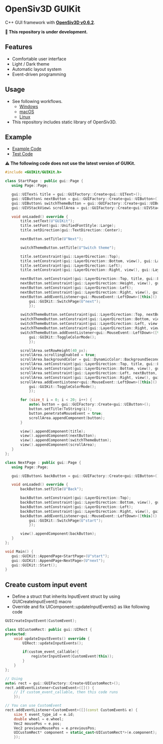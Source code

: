 # OpenSiv3D GUIKit
C++ GUI framework with [**OpenSiv3D v0.6.2**](https://zenn.dev/reputeless/books/siv3d-documentation).

**:construction: This repository is under development.**

## Features
 - Comfortable user interface
 - Light / Dark theme
 - Automatic layout system
 - Event-driven programming
 
## Usage
- See following workflows. 
	- [Windows](https://github.com/KondoA9/OpenSiv3D-GUIKit/blob/695b63c090c24957de28e41c580685959084e811/.github/workflows/ci.yml#L22-L31)
	- [macOS](https://github.com/KondoA9/OpenSiv3D-GUIKit/blob/695b63c090c24957de28e41c580685959084e811/.github/workflows/ci.yml#L41-L48)
	- [Linux](https://github.com/KondoA9/OpenSiv3D-GUIKit/blob/695b63c090c24957de28e41c580685959084e811/.github/workflows/ci.yml#L62-L114)
- This repository includes static library of OpenSiv3D. 

## Example
 - [Example Code](https://github.com/KondoA9/OpenSiv3D-GUIKit/blob/develop/Test/Example/Example.cpp)
 - [Test Code](https://github.com/KondoA9/OpenSiv3D-GUIKit/tree/develop/Test/LaunchTest)

**:warning: The following code does not use the latest version of GUIKit.**

 ```c++
#include <GUIKit/GUIKit.h>

class StartPage : public gui::Page {
	using Page::Page;

	gui::UIText& title = gui::GUIFactory::Create<gui::UIText>();
	gui::UIButton& nextButton = gui::GUIFactory::Create<gui::UIButton>();
	gui::UIButton& switchThemeButton = gui::GUIFactory::Create<gui::UIButton>();
	gui::UIVStackView& scrollArea = gui::GUIFactory::Create<gui::UIVStackView>();

	void onLoaded() override {
		title.setText(U"GUIKit");
		title.setFont(gui::UnifiedFontStyle::Large);
		title.setDirection(gui::TextDirection::Center);

		nextButton.setTitle(U"Next");

		switchThemeButton.setTitle(U"Switch theme");

		title.setConstraint(gui::LayerDirection::Top);
		title.setConstraint(gui::LayerDirection::Bottom, view(), gui::LayerDirection::Bottom, 0.0, 0.5);
		title.setConstraint(gui::LayerDirection::Left);
		title.setConstraint(gui::LayerDirection::Right, view(), gui::LayerDirection::Right);

		nextButton.setConstraint(gui::LayerDirection::Top, title, gui::LayerDirection::Bottom);
		nextButton.setConstraint(gui::LayerDirection::Height, view(), gui::LayerDirection::Height, 0.0, 0.25);
		nextButton.setConstraint(gui::LayerDirection::Left);
		nextButton.setConstraint(gui::LayerDirection::Right, view(), gui::LayerDirection::Right, 0.0, 0.5);
		nextButton.addEventListener<gui::MouseEvent::LeftDown>([this]() {
			gui::GUIKit::SwitchPage(U"next");
			});

		switchThemeButton.setConstraint(gui::LayerDirection::Top, nextButton, gui::LayerDirection::Bottom);
		switchThemeButton.setConstraint(gui::LayerDirection::Bottom, view(), gui::LayerDirection::Bottom);
		switchThemeButton.setConstraint(gui::LayerDirection::Left, view(), gui::LayerDirection::Left);
		switchThemeButton.setConstraint(gui::LayerDirection::Right, view(), gui::LayerDirection::Right, 0.0, 0.5);
		switchThemeButton.addEventListener<gui::MouseEvent::LeftDown>([this]() {
			gui::GUIKit::ToggleColorMode();
			});

		scrollArea.setRowHeight(40_px);
		scrollArea.scrollingEnabled = true;
		scrollArea.backgroundColor = gui::DynamicColor::BackgroundSecondary;
		scrollArea.setConstraint(gui::LayerDirection::Top, title, gui::LayerDirection::Bottom);
		scrollArea.setConstraint(gui::LayerDirection::Bottom, view(), gui::LayerDirection::Bottom);
		scrollArea.setConstraint(gui::LayerDirection::Left, nextButton, gui::LayerDirection::Right);
		scrollArea.setConstraint(gui::LayerDirection::Right, view(), gui::LayerDirection::Right);
		scrollArea.addEventListener<gui::MouseEvent::LeftDown>([this]() {
			gui::GUIKit::ToggleColorMode();
			});

		for (size_t i = 0; i < 20; i++) {
			auto& button = gui::GUIFactory::Create<gui::UIButton>();
			button.setTitle(ToString(i));
			button.penetrateMouseEvent = true;
			scrollArea.appendComponent(button);
		}

		view().appendComponent(title);
		view().appendComponent(nextButton);
		view().appendComponent(switchThemeButton);
		view().appendComponent(scrollArea);
	}
};

class NextPage : public gui::Page {
	using Page::Page;

	gui::UIButton& backButton = gui::GUIFactory::Create<gui::UIButton>();

	void onLoaded() override {
		backButton.setTitle(U"Back");

		backButton.setConstraint(gui::LayerDirection::Top);
		backButton.setConstraint(gui::LayerDirection::Bottom, view(), gui::LayerDirection::Bottom);
		backButton.setConstraint(gui::LayerDirection::Left);
		backButton.setConstraint(gui::LayerDirection::Right, view(), gui::LayerDirection::Right);
		backButton.addEventListener<gui::MouseEvent::LeftDown>([this]() {
			gui::GUIKit::SwitchPage(U"start");
			});

		view().appendComponent(backButton);
	}
};

void Main() {
	gui::GUIKit::AppendPage<StartPage>(U"start");
	gui::GUIKit::AppendPage<NextPage>(U"next");
	gui::GUIKit::Start();
}
 ```

## Create custom input event
- Define a struct that inherits InputEvent struct by using GUICreateInputEvent() macro
- Override and fix UIComponent::updateInputEvents() as like following code

```c++
GUICreateInputEvent(CustomEvent);

class UICustomRect: public gui::UIRect {
protected:
    void updateInputEvents() override {
        UIRect::updateInputEvents();

        if(custom_event_callable){
            registerInputEvent(CustomEvent(this));
        }
    }
};

// Using
auto& rect = gui::GUIFactory::Create<UICustomRect>();
rect.addEventListener<CustomEvent>([]() {
    // If custom_event_callable, then this code runs
    });

// You can use CustomEvent
rect.addEventListener<CustomEvent>([](const CustomEvent& e) {
    size_t event_type_id = e.id;
    double wheel = e.wheel;
    Vec2 mousePos = e.pos;
    Vec2 previousMousePos = e.previousPos;
    UICustomRect* component = static_cast<UICustomRect*>(e.component);
    });
```